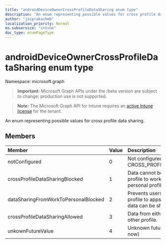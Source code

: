 ```yaml
---
title: "androidDeviceOwnerCrossProfileDataSharing enum type"
description: "An enum representing possible values for cross profile data sharing."
author: "jaiprakashmb"
localization_priority: Normal
ms.subservice: "intune"
doc_type: enumPageType
---
```


# androidDeviceOwnerCrossProfileDataSharing enum type

Namespace: microsoft.graph

> **Important:** Microsoft Graph APIs under the /beta version are subject to change; production use is not supported.

> **Note:** The Microsoft Graph API for Intune requires an [active Intune license](https://go.microsoft.com/fwlink/?linkid=839381) for the tenant.

An enum representing possible values for cross profile data sharing.

## Members
|Member|Value|Description|
|:---|:---|:---|
|notConfigured|0|Not configured; this value defaults to CROSS_PROFILE_DATA_SHARING_UNSPECIFIED.|
|crossProfileDataSharingBlocked|1|Data cannot be shared from both the personal profile to work profile and the work profile to the personal profile.|
|dataSharingFromWorkToPersonalBlocked|2|Prevents users from sharing data from the work profile to apps in the personal profile. Personal data can be shared with work apps.|
|crossProfileDataSharingAllowed|3|Data from either profile can be shared with the other profile.|
|unkownFutureValue|4|Unknown future value (reserved, not used right now)|